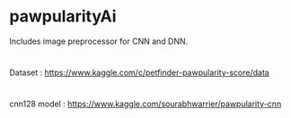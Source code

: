 # pawpularityAi

Includes image preprocessor for CNN and DNN. 
#
Dataset : https://www.kaggle.com/c/petfinder-pawpularity-score/data
#
cnn128 model : https://www.kaggle.com/sourabhwarrier/pawpularity-cnn
